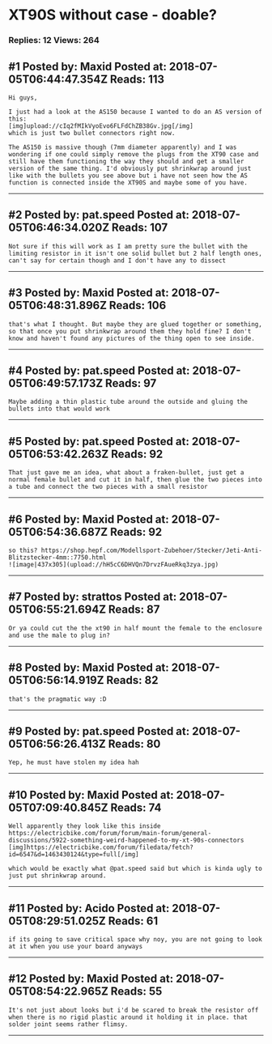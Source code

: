 # XT90S without case - doable?

### Replies: 12 Views: 264

## \#1 Posted by: Maxid Posted at: 2018-07-05T06:44:47.354Z Reads: 113

```
Hi guys,

I just had a look at the AS150 because I wanted to do an AS version of this:
[img]upload://cIq2fMIkVyoEvo6FLFdChZB38Gv.jpg[/img]
which is just two bullet connectors right now.

The AS150 is massive though (7mm diameter apparently) and I was wondering if one could simply remove the plugs from the XT90 case and still have them functioning the way they should and get a smaller version of the same thing. I'd obviously put shrinkwrap around just like with the bullets you see above but i have not seen how the AS function is connected inside the XT90S and maybe some of you have.
```

---
## \#2 Posted by: pat.speed Posted at: 2018-07-05T06:46:34.020Z Reads: 107

```
Not sure if this will work as I am pretty sure the bullet with the limiting resistor in it isn't one solid bullet but 2 half length ones, can't say for certain though and I don't have any to dissect
```

---
## \#3 Posted by: Maxid Posted at: 2018-07-05T06:48:31.896Z Reads: 106

```
that's what I thought. But maybe they are glued together or something, so that once you put shrinkwrap around them they hold fine? I don't know and haven't found any pictures of the thing open to see inside.
```

---
## \#4 Posted by: pat.speed Posted at: 2018-07-05T06:49:57.173Z Reads: 97

```
Maybe adding a thin plastic tube around the outside and gluing the bullets into that would work
```

---
## \#5 Posted by: pat.speed Posted at: 2018-07-05T06:53:42.263Z Reads: 92

```
That just gave me an idea, what about a fraken-bullet, just get a normal female bullet and cut it in half, then glue the two pieces into a tube and connect the two pieces with a small resistor
```

---
## \#6 Posted by: Maxid Posted at: 2018-07-05T06:54:36.687Z Reads: 92

```
so this? https://shop.hepf.com/Modellsport-Zubehoer/Stecker/Jeti-Anti-Blitzstecker-4mm::7750.html
![image|437x305](upload://hH5cC6DHVQn7DrvzFAueRkq3zya.jpg)
```

---
## \#7 Posted by: strattos Posted at: 2018-07-05T06:55:21.694Z Reads: 87

```
Or ya could cut the the xt90 in half mount the female to the enclosure and use the male to plug in?
```

---
## \#8 Posted by: Maxid Posted at: 2018-07-05T06:56:14.919Z Reads: 82

```
that's the pragmatic way :D
```

---
## \#9 Posted by: pat.speed Posted at: 2018-07-05T06:56:26.413Z Reads: 80

```
Yep, he must have stolen my idea hah
```

---
## \#10 Posted by: Maxid Posted at: 2018-07-05T07:09:40.845Z Reads: 74

```
Well apparently they look like this inside
https://electricbike.com/forum/forum/main-forum/general-discussions/5922-something-weird-happened-to-my-xt-90s-connectors
[img]https://electricbike.com/forum/filedata/fetch?id=6547&d=1463430124&type=full[/img]

which would be exactly what @pat.speed said but which is kinda ugly to just put shrinkwrap around.
```

---
## \#11 Posted by: Acido Posted at: 2018-07-05T08:29:51.025Z Reads: 61

```
if its going to save critical space why noy, you are not going to look at it when you use your board anyways
```

---
## \#12 Posted by: Maxid Posted at: 2018-07-05T08:54:22.965Z Reads: 55

```
It's not just about looks but i'd be scared to break the resistor off when there is no rigid plastic around it holding it in place. that solder joint seems rather flimsy.
```

---
